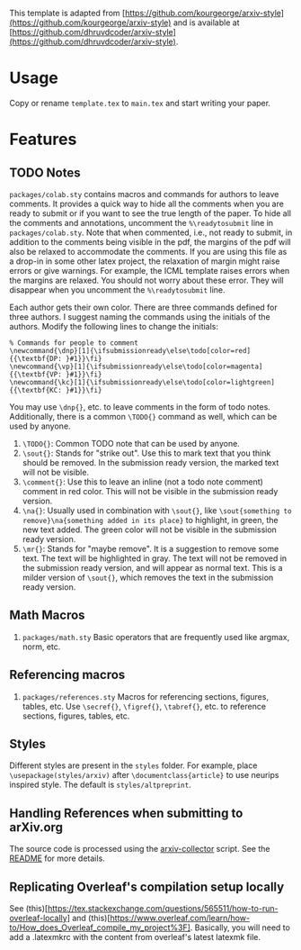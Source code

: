 This template is adapted from [https://github.com/kourgeorge/arxiv-style](https://github.com/kourgeorge/arxiv-style) and is available at [https://github.com/dhruvdcoder/arxiv-style](https://github.com/dhruvdcoder/arxiv-style).

# Usage

Copy or rename `template.tex` to `main.tex` and start writing your paper.


# Features

## TODO Notes
`packages/colab.sty` contains macros and commands for authors to leave comments. It provides a quick way to hide all the comments when you are ready to submit or if you want to see the true length of the paper. To hide all the comments and annotations, uncomment the `%\readytosubmit` line in `packages/colab.sty`. Note that when commented, i.e., not ready to submit, in addition to the comments being visible in the pdf, the margins of the pdf will also be relaxed to accommodate the comments. If you are using this file as a drop-in in some other latex project, the relaxation of margin might raise errors or give warnings. For example, the ICML template raises errors when the margins are relaxed. You should not worry about these error. They will disappear when you uncomment the `%\readytosubmit` line.


Each author gets their own color. There are three commands defined for three authors. I suggest naming the commands using the initials of the authors. Modify the following lines to change the initials:

```
% Commands for people to comment
\newcommand{\dnp}[1]{\ifsubmissionready\else\todo[color=red]{{\textbf{DP: }#1}}\fi}
\newcommand{\vp}[1]{\ifsubmissionready\else\todo[color=magenta]{{\textbf{VP: }#1}}\fi}
\newcommand{\kc}[1]{\ifsubmissionready\else\todo[color=lightgreen]{{\textbf{KC: }#1}}\fi}
```

You may use `\dnp{}`, etc. to leave comments in the form of todo notes.
Additionally, there is a common `\TODO{}` command as well, which can be used by anyone.

1. `\TODO{}`: Common TODO note that can be used by anyone.
2. `\sout{}`: Stands for "strike out". Use this to mark text that you think should be removed. In the submission ready version, the marked text will not be visible.
3. `\comment{}`: Use this to leave an inline (not a todo note comment) comment in red color. This will not be visible in the submission ready version.
4. `\na{}`: Usually used in combination with `\sout{}`, like `\sout{something to remove}\na{something added in its place}` to highlight, in green, the new text added. The green color will not be visible in the submission ready version.
5. `\mr{}`: Stands for "maybe remove". It is a suggestion to remove some text. The text will be highlighted in gray. The text will not be removed in the submission ready version, and will appear as normal text. This is a milder version of `\sout{}`, which removes the text in the submission ready version.

## Math Macros
1. `packages/math.sty` Basic operators that are frequently used like argmax, norm, etc.

## Referencing macros
1. `packages/references.sty` Macros for referencing sections, figures, tables, etc. Use `\secref{}`, `\figref{}`, `\tabref{}`, etc. to reference sections, figures, tables, etc.

## Styles
Different styles are present in the `styles` folder. For example, place `\usepackage(styles/arxiv)` after `\documentclass{article}` to use neurips inspired style. The default is `styles/altpreprint`.




## Handling References when submitting to arXiv.org

The source code is processed using the [arxiv-collector](https://github.com/djsutherland/arxiv-collector) script. See the [README](https://github.com/djsutherland/arxiv-collector/blob/master/README.md) for more details.

## Replicating Overleaf's compilation setup locally

See (this)[https://tex.stackexchange.com/questions/565511/how-to-run-overleaf-locally] and (this)[https://www.overleaf.com/learn/how-to/How_does_Overleaf_compile_my_project%3F]. Basically, you will need to add a .latexmkrc with the content from overleaf's latest latexmk file.
